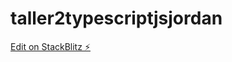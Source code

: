 # taller2typescriptjsjordan

[Edit on StackBlitz ⚡️](https://stackblitz.com/edit/taller2typescriptjsjordan)